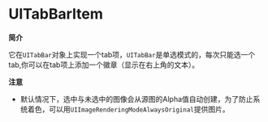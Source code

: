# UITabBarItem

**简介**

它在`UITabBar`对象上实现一个tab项，`UITabBar`是单选模式的，每次只能选一个tab,你可以在tab项上添加一个徽章（显示在右上角的文本）。


**注意**

* 默认情况下，选中与未选中的图像会从源图的Alpha值自动创建，为了防止系统着色，可以用`UIImageRenderingModeAlwaysOriginal`提供图片。